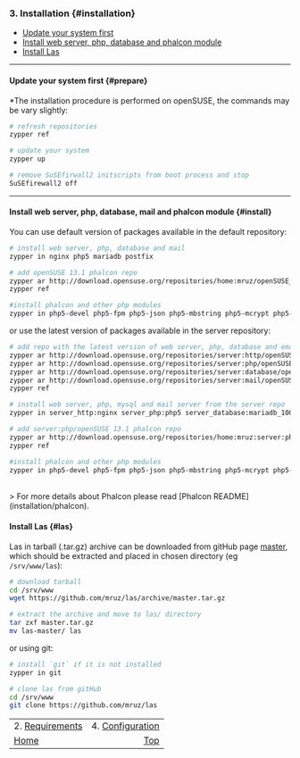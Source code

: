 ### 3. Installation {#installation}
- [Update your system first](#prepare)
- [Install web server, php, database and phalcon module](#install)
- [Install Las](#las)
***

#### Update your system first {#prepare}
*The installation procedure is performed on openSUSE, the commands may be vary slightly:
```php
# refresh repositories
zypper ref

# update your system
zypper up

# remove SuSEfirwall2 initscripts from boot process and stop
SuSEfirewall2 off
```
***

#### Install web server, php, database, mail and phalcon module {#install}
You can use default version of packages available in the default repository:
```bash
# install web server, php, database and mail
zypper in nginx php5 mariadb postfix

# add openSUSE 13.1 phalcon repo
zypper ar http://download.opensuse.org/repositories/home:mruz/openSUSE_13.1/home:mruz.repo
zypper ref

#install phalcon and other php modules
zypper in php5-devel php5-fpm php5-json php5-mbstring php5-mcrypt php5-mysql php5-pdo php5-pear php5-zlib php5-phalcon
```
or use the latest version of packages available in the server repository:
```bash
# add repo with the latest version of web server, php, database and email
zypper ar http://download.opensuse.org/repositories/server:http/openSUSE_13.1/server:http.repo
zypper ar http://download.opensuse.org/repositories/server:php/openSUSE_13.1/server:php.repo
zypper ar http://download.opensuse.org/repositories/server:database/openSUSE_13.1/server:database.repo
zypper ar http://download.opensuse.org/repositories/server:mail/openSUSE_13.1/server:mail.repo
zypper ref

# install web server, php, mysql and mail server from the server repo
zypper in server_http:nginx server_php:php5 server_database:mariadb_100 server_mail:postfix

# add server:php/openSUSE 13.1 phalcon repo
zypper ar http://download.opensuse.org/repositories/home:mruz:server:php/openSUSE_13.1/home:mruz:server:php.repo
zypper ref

#install phalcon and other php modules
zypper in php5-devel php5-fpm php5-json php5-mbstring php5-mcrypt php5-mysql php5-pdo php5-pear php5-zlib php5-phalcon
```
<br />
> For more details about Phalcon please read [Phalcon README](installation/phalcon).

#### Install Las {#las}
Las in tarball (.tar.gz) archive can be downloaded from gitHub page [master](https://github.com/mruz/las/archive/master.tar.gz), which should be extracted and placed in chosen directory (eg `/srv/www/las`):
```bash
# download tarball
cd /srv/www
wget https://github.com/mruz/las/archive/master.tar.gz

# extract the archive and move to las/ directory
tar zxf master.tar.gz
mv las-master/ las
```

or using git:

```bash
# install `git` if it is not installed
zypper in git

# clone las from gitHub
cd /srv/www
git clone https://github.com/mruz/las
```


|                                   |                                     |
| :-------------------------------- | ----------------------------------: |
| 2. [Requirements](./requirements) | 4. [Configuration](./configuration) |
| [Home](../doc)                    |                [Top](#installation) |